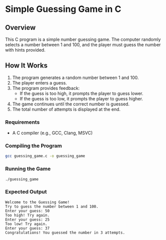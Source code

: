 # Simple Guessing Game in C

## Overview
This C program is a simple number guessing game. The computer randomly selects a number between 1 and 100, and the player must guess the number with hints provided.

## How It Works
1. The program generates a random number between 1 and 100.
2. The player enters a guess.
3. The program provides feedback:
   - If the guess is too high, it prompts the player to guess lower.
   - If the guess is too low, it prompts the player to guess higher.
4. The game continues until the correct number is guessed.
5. The total number of attempts is displayed at the end.

### Requirements
- A C compiler (e.g., GCC, Clang, MSVC)

### Compiling the Program
```sh
gcc guessing_game.c -o guessing_game
```

### Running the Game
```sh
./guessing_game
```

### Expected Output
```
Welcome to the Guessing Game!
Try to guess the number between 1 and 100.
Enter your guess: 50
Too high! Try again.
Enter your guess: 25
Too low! Try again.
Enter your guess: 37
Congratulations! You guessed the number in 3 attempts.
```
